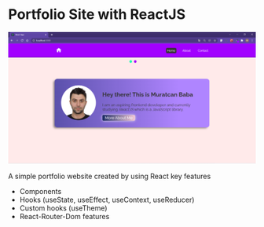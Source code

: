 # Portfolio Site with ReactJS

![portfolio](./src/assets/portfolio.png)

A simple portfolio website created by using React key features

- Components
- Hooks (useState, useEffect, useContext, useReducer)
- Custom hooks (useTheme)
- React-Router-Dom features
